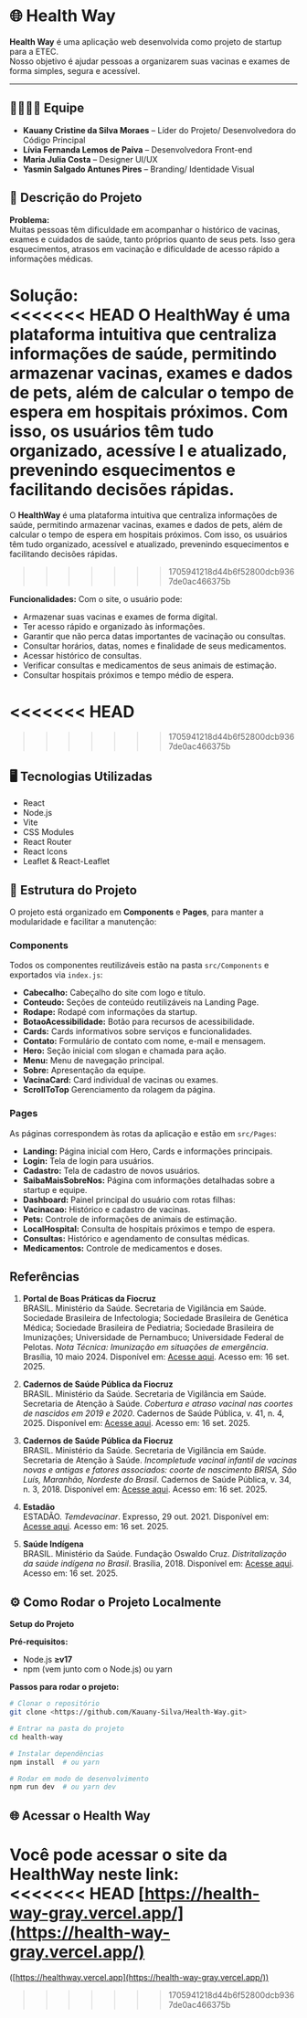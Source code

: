 # 🌐 Health Way

**Health Way** é uma aplicação web desenvolvida como projeto de startup para a ETEC.  
Nosso objetivo é ajudar pessoas a organizarem suas vacinas e exames de forma simples, segura e acessível.

---

## 👨‍👩‍👧‍👦 Equipe

- **Kauany Cristine da Silva Moraes** – Líder do Projeto/ Desenvolvedora do Código Principal
- **Lívia Fernanda Lemos de Paiva** – Desenvolvedora Front-end   
- **Maria Julia Costa** – Designer UI/UX  
- **Yasmin Salgado Antunes Pires** – Branding/ Identidade Visual



## 📌 Descrição do Projeto

**Problema:**  
Muitas pessoas têm dificuldade em acompanhar o histórico de vacinas, exames e cuidados de saúde, tanto próprios quanto de seus pets. Isso gera esquecimentos, atrasos em vacinação e dificuldade de acesso rápido a informações médicas.

**Solução:**  
<<<<<<< HEAD
O **HealthWay** é uma plataforma intuitiva que centraliza informações de saúde, permitindo armazenar vacinas, exames e dados de pets, além de calcular o tempo de espera em hospitais próximos. Com isso, os usuários têm tudo organizado, acessíve
l e atualizado, prevenindo esquecimentos e facilitando decisões rápidas.
=======
O **HealthWay** é uma plataforma intuitiva que centraliza informações de saúde, permitindo armazenar vacinas, exames e dados de pets, além de calcular o tempo de espera em hospitais próximos. Com isso, os usuários têm tudo organizado, acessível e atualizado, prevenindo esquecimentos e facilitando decisões rápidas.
>>>>>>> 1705941218d44b6f52800dcb9367de0ac466375b

**Funcionalidades:**
Com o site, o usuário pode:
- Armazenar suas vacinas e exames de forma digital.  
- Ter acesso rápido e organizado às informações.  
- Garantir que não perca datas importantes de vacinação ou consultas.  
- Consultar horários, datas, nomes e finalidade de seus medicamentos.
- Acessar histórico de consultas.
- Verificar consultas e medicamentos de seus animais de estimação.
- Consultar hospitais próximos e tempo médio de espera.


<<<<<<< HEAD
=======

>>>>>>> 1705941218d44b6f52800dcb9367de0ac466375b
## 🖥️ Tecnologias Utilizadas

- React
- Node.js
- Vite
- CSS Modules
- React Router
- React Icons
- Leaflet & React-Leaflet  


## 📂 Estrutura do Projeto

O projeto está organizado em **Components** e **Pages**, para manter a modularidade e facilitar a manutenção:

### Components
Todos os componentes reutilizáveis estão na pasta `src/Components` e exportados via `index.js`:

- **Cabecalho:** Cabeçalho do site com logo e título.  
- **Conteudo:** Seções de conteúdo reutilizáveis na Landing Page.  
- **Rodape:** Rodapé com informações da startup.  
- **BotaoAcessibilidade:** Botão para recursos de acessibilidade.  
- **Cards:** Cards informativos sobre serviços e funcionalidades.  
- **Contato:** Formulário de contato com nome, e-mail e mensagem.  
- **Hero:** Seção inicial com slogan e chamada para ação.  
- **Menu:** Menu de navegação principal.  
- **Sobre:** Apresentação da equipe.  
- **VacinaCard:** Card individual de vacinas ou exames.  
- **ScrollToTop** Gerenciamento da rolagem da página.

### Pages
As páginas correspondem às rotas da aplicação e estão em `src/Pages`:

- **Landing:** Página inicial com Hero, Cards e informações principais.  
- **Login:** Tela de login para usuários.  
- **Cadastro:** Tela de cadastro de novos usuários.  
- **SaibaMaisSobreNos:** Página com informações detalhadas sobre a startup e equipe.  
- **Dashboard:** Painel principal do usuário com rotas filhas:  
- **Vacinacao:** Histórico e cadastro de vacinas.  
- **Pets:** Controle de informações de animais de estimação.  
- **LocalHospital:** Consulta de hospitais próximos e tempo de espera.  
- **Consultas:** Histórico e agendamento de consultas médicas.  
- **Medicamentos:** Controle de medicamentos e doses.

## Referências

1. **Portal de Boas Práticas da Fiocruz**  
BRASIL. Ministério da Saúde. Secretaria de Vigilância em Saúde. Sociedade Brasileira de Infectologia; Sociedade Brasileira de Genética Médica; Sociedade Brasileira de Pediatria; Sociedade Brasileira de Imunizações; Universidade de Pernambuco; Universidade Federal de Pelotas. *Nota Técnica: Imunização em situações de emergência*. Brasília, 10 maio 2024. Disponível em: [Acesse aqui](https://portaldeboaspraticas.iff.fiocruz.br/wp-content/uploads/2024/05/NT-Imunizacao-em-enchentes_SBI_SGI_SBIm_10-05-2024.pdf). Acesso em: 16 set. 2025.

2. **Cadernos de Saúde Pública da Fiocruz**  
BRASIL. Ministério da Saúde. Secretaria de Vigilância em Saúde. Secretaria de Atenção à Saúde. *Cobertura e atraso vacinal nas coortes de nascidos em 2019 e 2020*. Cadernos de Saúde Pública, v. 41, n. 4, 2025. Disponível em: [Acesse aqui](https://cadernos.ensp.fiocruz.br/ojs/index.php/csp/article/download/9895/20445/66406). Acesso em: 16 set. 2025.

3. **Cadernos de Saúde Pública da Fiocruz**  
BRASIL. Ministério da Saúde. Secretaria de Vigilância em Saúde. Secretaria de Atenção à Saúde. *Incompletude vacinal infantil de vacinas novas e antigas e fatores associados: coorte de nascimento BRISA, São Luís, Maranhão, Nordeste do Brasil*. Cadernos de Saúde Pública, v. 34, n. 3, 2018. Disponível em: [Acesse aqui](https://cadernos.ensp.fiocruz.br/ojs/index.php/csp/article/view/6666). Acesso em: 16 set. 2025.

4. **Estadão**  
ESTADÃO. *Temdevacinar*. Expresso, 29 out. 2021. Disponível em: [Acesse aqui](https://expresso.estadao.com.br/wp-content/uploads/2021/10/expresso29out21.pdf). Acesso em: 16 set. 2025.

5. **Saúde Indígena**  
BRASIL. Ministério da Saúde. Fundação Oswaldo Cruz. *Distritalização da saúde indígena no Brasil*. Brasília, 2018. Disponível em: [Acesse aqui](https://repositorio.bvspovosindigenas.fiocruz.br/bitstream/bvs/754/2/810878140.pdf). Acesso em: 16 set. 2025.



## ⚙️ Como Rodar o Projeto Localmente

**Setup do Projeto**  

**Pré-requisitos:**  
- Node.js **≥v17**  
- npm (vem junto com o Node.js) ou yarn  

**Passos para rodar o projeto:**

```bash
# Clonar o repositório
git clone <https://github.com/Kauany-Silva/Health-Way.git>

# Entrar na pasta do projeto
cd health-way

# Instalar dependências
npm install  # ou yarn

# Rodar em modo de desenvolvimento
npm run dev  # ou yarn dev 
```



## 🌐 Acessar o Health Way

Você pode acessar o site da HealthWay neste link:  
<<<<<<< HEAD
[https://health-way-gray.vercel.app/](https://health-way-gray.vercel.app/)
=======
([https://healthway.vercel.app](https://health-way-gray.vercel.app/))
>>>>>>> 1705941218d44b6f52800dcb9367de0ac466375b
